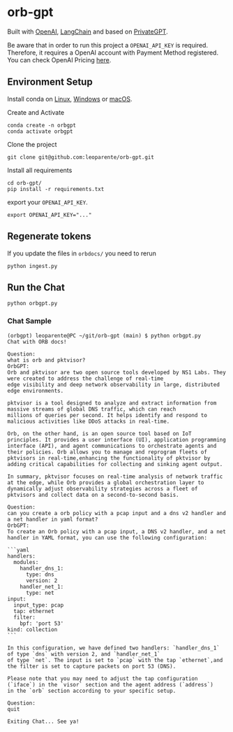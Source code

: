 # orb-gpt

Built with [OpenAI](https://github.com/openai/openai-python), [LangChain](https://github.com/langchain-ai/langchain) and based on [PrivateGPT](https://github.com/imartinez/privateGPT). 

Be aware that in order to run this project a `OPENAI_API_KEY` is required. Therefore, it requires a OpenAI account with Payment Method registered. You can check OpenAI Pricing [here](https://openai.com/pricing#language-models).
## Environment Setup

Install conda on [Linux](https://docs.conda.io/projects/conda/en/latest/user-guide/install/linux.html), [Windows](https://docs.conda.io/projects/conda/en/latest/user-guide/install/windows.html) or [macOS](https://docs.conda.io/projects/conda/en/latest/user-guide/install/macos.html).

Create and Activate
```shell
conda create -n orbgpt
conda activate orbgpt
```
Clone the project
```shell
git clone git@github.com:leoparente/orb-gpt.git
```
Install all requirements
```shell
cd orb-gpt/
pip install -r requirements.txt
```

export your `OPENAI_API_KEY`.
```shell
export OPENAI_API_KEY="..."
```
## Regenerate tokens

If you update the files in `orbdocs/` you need to rerun
```shell
python ingest.py
```

## Run the Chat
```shell
python orbgpt.py
```


### Chat Sample
````
(orbgpt) leoparente@PC ~/git/orb-gpt (main) $ python orbgpt.py 
Chat with ORB docs!

Question:
what is orb and pktvisor?
OrbGPT:
Orb and pktvisor are two open source tools developed by NS1 Labs. They were created to address the challenge of real-time
edge visibility and deep network observability in large, distributed edge environments.

pktvisor is a tool designed to analyze and extract information from massive streams of global DNS traffic, which can reach
millions of queries per second. It helps identify and respond to malicious activities like DDoS attacks in real-time.

Orb, on the other hand, is an open source tool based on IoT principles. It provides a user interface (UI), application programming
interface (API), and agent communications to orchestrate agents and their policies. Orb allows you to manage and reprogram fleets of
pktvisors in real-time,enhancing the functionality of pktvisor by adding critical capabilities for collecting and sinking agent output.

In summary, pktvisor focuses on real-time analysis of network traffic at the edge, while Orb provides a global orchestration layer to
dynamically adjust observability strategies across a fleet of pktvisors and collect data on a second-to-second basis.

Question:
can you create a orb policy with a pcap input and a dns v2 handler and a net handler in yaml format? 
OrbGPT:
To create an Orb policy with a pcap input, a DNS v2 handler, and a net handler in YAML format, you can use the following configuration:

```yaml
handlers:
  modules:
    handler_dns_1:
      type: dns
      version: 2
    handler_net_1:
      type: net
input:
  input_type: pcap
  tap: ethernet
  filter:
    bpf: 'port 53'
kind: collection
```

In this configuration, we have defined two handlers: `handler_dns_1` of type `dns` with version 2, and `handler_net_1`
of type `net`. The input is set to `pcap` with the tap `ethernet`,and the filter is set to capture packets on port 53 (DNS).

Please note that you may need to adjust the tap configuration (`iface`) in the `visor` section and the agent address (`address`)
in the `orb` section according to your specific setup.

Question:
quit

Exiting Chat... See ya!
````
